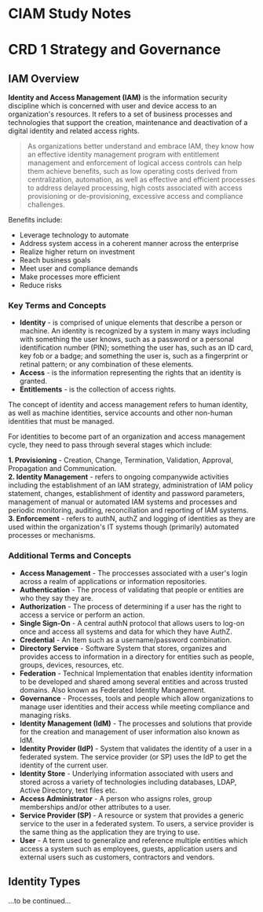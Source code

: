 # CIAM Study Notes

# CRD 1 Strategy and Governance

## IAM Overview

<strong>Identity and Access Management (IAM)</strong> is the information security discipline which is concerned with user and device access to an organization's resources. It refers to a set of business processes and technologies that support the creation, maintenance and deactivation of a digital identity and related access rights.

> As organizations better understand and embrace IAM, they know how an effective identity management program with entitlement management and enforcement of logical access controls can help them achieve benefits, such as low operating costs derived from centralization, automation, as well as effective and efficient processes to address delayed processing, high costs associated with access provisioning or de-provisioning, excessive access and compliance challenges.

Benefits include:

- Leverage technology to automate
- Address system access in a coherent manner across the enterprise
- Realize higher return on investment
- Reach business goals
- Meet user and compliance demands
- Make processes more efficient
- Reduce risks

### Key Terms and Concepts

- <strong>Identity</strong> - is comprised of unique elements that describe a person or machine. An identity is recognized by a system in many ways including with something the user knows, such as a password or a personal identification number (PIN); something the user has, such as an ID card, key fob or a badge; and something the user is, such as a fingerprint or retinal pattern; or any combination of these elements.
- <strong>Access</strong> - is the information representing the rights that an identity is granted.
- <strong>Entitlements</strong> - is the collection of access rights.

The concept of identity and access management refers to human identity, as well as machine identities, service accounts and other non-human identities that must be managed.

For identities to become part of an organization and access management cycle, they need to pass through several stages which include:

<strong>1. Provisioning</strong> - Creation, Change, Termination, Validation, Approval, Propagation and Communication.<br>
<strong>2. Identity Management</strong> - refers to ongoing companywide activities including the establishment of an IAM strategy, administration of IAM policy statement, changes, establishment of identity and password parameters, management of manual or automated IAM systems and processes and periodic monitoring, auditing, reconciliation and reporting of IAM systems.<br>
<strong>3. Enforcement</strong> - refers to authN, authZ and logging of identities as they are used within the organization's IT systems though (primarily) automated processes or mechanisms.<br>

### Additional Terms and Concepts

- <strong>Access Management</strong> - The proccesses associated with a user's login across a realm of applications or information repositories.
- <strong>Authentication</strong> - The process of validating that people or entities are who they say they are.
- <strong>Authorization</strong> - The process of determining if a user has the right to access a service or perform an action.
- <strong>Single Sign-On</strong> - A central authN protocol that allows users to log-on once and access all systems and data for which they have AuthZ.
- <strong>Credential</strong> - An Item such as a username/password combination.
- <strong>Directory Service</strong> - Software System that stores, organizes and provides access to information in a directory for entities such as people, groups, devices, resources, etc.
- <strong>Federation</strong> - Technical Implementation that enables identity information to be developed and shared among several entities and across trusted domains. Also known as Federated Identity Management.
- <strong>Governance</strong> - Processes, tools and people which allow organizations to manage user identities and their access while meeting compliance and managing risks.
- <strong>Identity Management (IdM)</strong> - The processes and solutions that provide for the creation and management of user information also known as IdM.
- <strong>Identity Provider (IdP)</strong> - System that validates the identity of a user in a federated system. The service provider (or SP) uses the IdP to get the identity of the current user.
- <strong>Identity Store</strong> - Underlying information associated with users and stored across a variety of technologies including databases, LDAP, Active Directory, text files etc.
- <strong> Access Administrator</strong> - A person who assigns roles, group memberships and/or other attributes to a user.
- <strong>Service Provider (SP) </strong> - A resource or system that provides a generic service to the user in a federated system. To users, a service provider is the same thing as the application they are trying to use.
- <strong>User</strong> - A term used to generalize and reference multiple entities which access a system such as employees, guests, application users and external users such as customers, contractors and vendors.

## Identity Types

...to be continued...